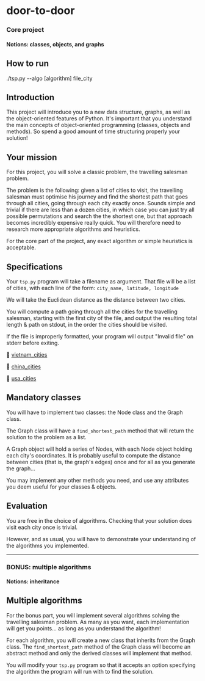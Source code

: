 # door-to-door

### Core project
#### Notions: classes, objects, and graphs

## How to run
./tsp.py --algo [algorithm] file_city

## Introduction
This project will introduce you to a new data structure, graphs, as well as the object-oriented features of Python. It's important that you understand the main concepts of object-oriented programming (classes, objects and methods). So spend a good amount of time structuring properly your solution!

## Your mission
For this project, you will solve a classic problem, the travelling salesman problem. 

The problem is the following: given a list of cities to visit, the travelling salesman must optimise his journey and find the shortest path that goes through all cities, going through each city exactly once. Sounds simple and trivial if there are less than a dozen cities, in which case you can just try all possible permutations and search the the shortest one, but that approach becomes incredibly expensive really quick. You will therefore need to research more appropriate algorithms and heuristics.

For the core part of the project, any exact algorithm or simple heuristics is acceptable.

## Specifications
Your `tsp.py` program will take a filename as argument. That file will be a list of cities, with each line of the form: `city_name, latitude, longitude`

We will take the Euclidean distance as the distance between two cities.

You will compute a path going through all the cities for the travelling salesman, starting with the first city of the file, and output the resulting total length & path on stdout, in the order the cities should be visited.

If the file is improperly formatted, your program will output "Invalid file" on stderr before exiting.

:page_facing_up: [vietnam_cities](/vietnam_cities.csv)

:page_facing_up: [china_cities](/china_cities.csv)

:page_facing_up: [usa_cities](/usa_cities.csv)

## Mandatory classes
You will have to implement two classes: the Node class and the Graph class. 

The Graph class will have a `find_shortest_path` method that will return the solution to the problem as a list.

A Graph object will hold a series of Nodes, with each Node object holding each city's coordinates. It is probably useful to compute the distance between cities (that is, the graph's edges) once and for all as you generate the graph...

You may implement any other methods you need, and use any attributes you deem useful for your classes & objects.

## Evaluation
You are free in the choice of algorithms. Checking that your solution does visit each city once is trivial.

However, and as usual, you will have to demonstrate your understanding of the algorithms you implemented.

---

### BONUS: multiple algorithms
#### Notions: inheritance

## Multiple algorithms
For the bonus part, you will implement several algorithms solving the travelling salesman problem. As many as you want, each implementation will get you points... as long as you understand the algorithm!

For each algorithm, you will create a new class that inherits from the Graph class. The `find_shortest_path` method of the Graph class will become an abstract method and only the derived classes will implement that method.

You will modify your `tsp.py` program so that it accepts an option specifying the algorithm the program will run with to find the solution.
